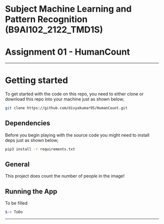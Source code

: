 # Subject Machine Learning and Pattern Recognition (B9AI102_2122_TMD1S)

# Assignment 01 - HumanCount

-----------------------

# Getting started
To get started with the code on this repo, you need to either clone or download this repo into your machine just as shown below;

```bash
git clone https://github.com/divyakumar95/HumanCount.git
```

## Dependencies
Before you begin playing with the source code you might need to install deps just as shown below;

```bash
pip3 install -r requirements.txt
```

## General 

This project does count the number of people in the image!

## Running the App 

To be filled 

```bash
$-> ToDo
```

-----------------------
